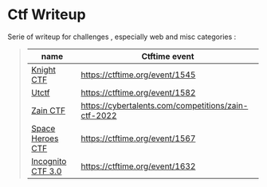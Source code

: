 # Ctf Writeup

Serie of writeup for challenges , especially web and misc categories : 

> | name        | Ctftime event |    
> | ----------- | ----------- 
> | [Knight CTF](./KnightCTF/README.md) | https://ctftime.org/event/1545 |
> | [Utctf](./UTCTF/README.md)       | https://ctftime.org/event/1582 |
> | [Zain CTF](./ZainCTF/README.md)       | https://cybertalents.com/competitions/zain-ctf-2022 |
> | [Space Heroes CTF](./SpaceHerosCTF/README.md)       | https://ctftime.org/event/1567 |
> | [Incognito CTF 3.0](./IncognitoCTF%203.0/README.md)       | https://ctftime.org/event/1632 |
